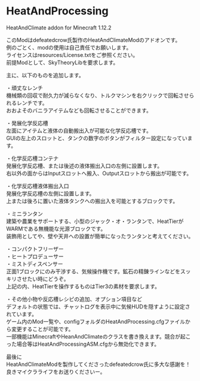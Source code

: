 # HeatAndProcessing
HeatAndClimate addon for Minecraft 1.12.2

このModはdefeatedcrow氏製作のHeatAndClimateModのアドオンです。  
例のごとく、modの使用は自己責任でお願いします。  
ライセンスはresources/License.txtをご参照ください。  
前提Modとして、SkyTheoryLibを要求します。  
  
主に、以下のものを追加します。  
  
・頑丈なレンチ  
機械類の回収で耐久力が減らなくなり、トルクマシンを右クリックで回転させられるレンチです。  
おおよそのバニラアイテムなども回転させることができます。  
  
・発展化学反応槽  
左面にアイテムと液体の自動搬出入が可能な化学反応槽です。  
GUIの左上のスロットと、タンクの数字のボタンがフィルター設定になっています。  
  
・化学反応槽コンテナ  
発展化学反応槽、または後述の液体搬出入口の左側に設置します。  
右以外の面からはInputスロットへ搬入、Outputスロットから搬出が可能です。  
  
・化学反応槽液体搬出入口  
発展化学反応槽の左側に設置します。  
上または後ろに置いた液体タンクへの搬出入を可能とするブロックです。  
  
・ミニランタン  
建築や農業をサポートする、小型のジャック・オ・ランタンで、HeatTierがWARMである無機能な光源ブロックです。  
装飾用としてや、壁や天井への設置が簡単になったランタンと考えてください。  
  
・コンパクトフリーザー  
・ヒートプロデューサー  
・ミストディスペンサー  
正面1ブロックにのみ干渉する、気候操作機です。鉱石の精錬ラインなどをスッキリさせたい時にどうぞ。  
上記の内、HeatTierを操作するものはTier3の素材を要求します。  
  
・その他小物や反応槽レシピの追加、オプション項目など  
デフォルトの状態では、チャットログを表示中に気候HUDを隠すように設定されています。  
ゲーム内のMod一覧や、configフォルダのHeatAndProcessing.cfgファイルから変更することが可能です。  
一部機能はMinecraftやHeanAndClimateのクラスを書き換えます。競合が起こった場合等はHeatAndProcessingASM.cfgから無効化できます。  
  
最後に  
HeatAndClimateModを製作してくださったdefeatedcrow氏に多大な感謝を！  
良きマイクラライフをお送りくださいー。  
